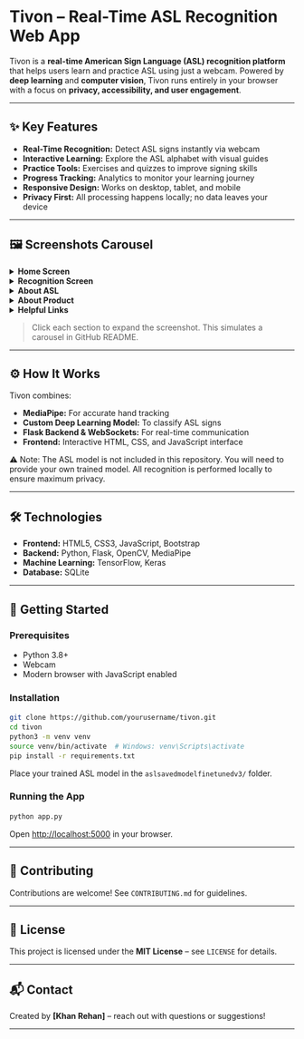 # Tivon – Real-Time ASL Recognition Web App

Tivon is a **real-time American Sign Language (ASL) recognition platform** that helps users learn and practice ASL using just a webcam. Powered by **deep learning** and **computer vision**, Tivon runs entirely in your browser with a focus on **privacy, accessibility, and user engagement**.

---

## ✨ Key Features

* **Real-Time Recognition:** Detect ASL signs instantly via webcam
* **Interactive Learning:** Explore the ASL alphabet with visual guides
* **Practice Tools:** Exercises and quizzes to improve signing skills
* **Progress Tracking:** Analytics to monitor your learning journey
* **Responsive Design:** Works on desktop, tablet, and mobile
* **Privacy First:** All processing happens locally; no data leaves your device

---

## 🖼 Screenshots Carousel

<details>
<summary><strong>Home Screen</strong></summary>
<img src="ScreenShot/Home.png" width="600" alt="Home Screen">
</details>

<details>
<summary><strong>Recognition Screen</strong></summary>
<img src="ScreenShot/Identifying screen.png" width="600" alt="Recognition Screen">
</details>

<details>
<summary><strong>About ASL</strong></summary>
<img src="ScreenShot/About Asl.png" width="600" alt="About ASL">
</details>

<details>
<summary><strong>About Product</strong></summary>
<img src="ScreenShot/About product.png" width="600" alt="About Product">
</details>

<details>
<summary><strong>Helpful Links</strong></summary>
<img src="ScreenShot/Helpful link.png" width="600" alt="Helpful Links">
</details>

> Click each section to expand the screenshot. This simulates a carousel in GitHub README.

---

## ⚙️ How It Works

Tivon combines:

* **MediaPipe:** For accurate hand tracking
* **Custom Deep Learning Model:** To classify ASL signs
* **Flask Backend & WebSockets:** For real-time communication
* **Frontend:** Interactive HTML, CSS, and JavaScript interface
  
⚠️ Note: The ASL model is not included in this repository. You will need to provide your own trained model. All recognition is performed locally to ensure maximum privacy.

---

## 🛠 Technologies

* **Frontend:** HTML5, CSS3, JavaScript, Bootstrap
* **Backend:** Python, Flask, OpenCV, MediaPipe
* **Machine Learning:** TensorFlow, Keras
* **Database:** SQLite

---

## 🚀 Getting Started

### Prerequisites

* Python 3.8+
* Webcam
* Modern browser with JavaScript enabled

### Installation

```bash
git clone https://github.com/yourusername/tivon.git
cd tivon
python3 -m venv venv
source venv/bin/activate  # Windows: venv\Scripts\activate
pip install -r requirements.txt
```

Place your trained ASL model in the `aslsavedmodelfinetunedv3/` folder.

### Running the App

```bash
python app.py
```

Open [http://localhost:5000](http://localhost:5000) in your browser.

---

## 🤝 Contributing

Contributions are welcome! See `CONTRIBUTING.md` for guidelines.

---

## 📄 License

This project is licensed under the **MIT License** – see `LICENSE` for details.

---

## 📬 Contact

Created by **[Khan Rehan]** – reach out with questions or suggestions!

---


